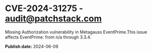 # CVE-2024-31275 - audit@patchstack.com

Missing Authorization vulnerability in Metagauss EventPrime.This issue affects EventPrime: from n/a through 3.3.4.

**Publish date:** 2024-06-09
